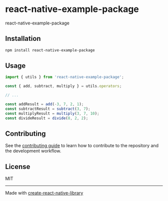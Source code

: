 # react-native-example-package

react-native-example-package

## Installation

```sh
npm install react-native-example-package
```

## Usage

```js
import { utils } from 'react-native-example-package';

const { add, subtract, multiply } = utils.operators;

// ...

const addResult = add(-3, 7, 2, 1);
const subtractResult = subtract(3, 7);
const multiplyResult = multiply(3, 7, 10);
const divideResult = divide(8, 2, 2);
```

## Contributing

See the [contributing guide](CONTRIBUTING.md) to learn how to contribute to the repository and the development workflow.

## License

MIT

---

Made with [create-react-native-library](https://github.com/callstack/react-native-builder-bob)
